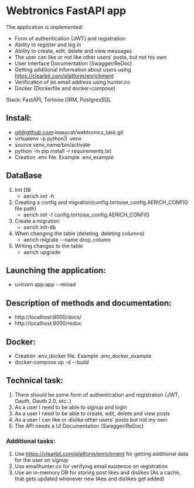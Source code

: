 # Webtronics FastAPI app

The application is implemented:

- Form of authentication (JWT) and registration
- Ability to register and log in
- Ability to create, edit, delete and view messages
- The user can like or not like other users’ posts, but not his own 
- User Interface Documentation (Swagger/ReDoc)
- Getting additional information about users using https://clearbit.com/platform/enrichment
- Verification of an email address using hunter.co
- Docker (Dockerfile and docker-compose)

Stack: FastAPI, Tortoise ORM, PostgresSQL

## Install:

   - git@github.com:ieasycat/webtronics_task.git 
   - virtualenv -p python3 .venv
   - source venv_name/bin/activate
   - python -m pip install -r requirements.txt
   - Creation .env file. Example .env_example

## DataBase

1. Init DB
   - aerich init -h
2. Creating a config and migration(config.tortoise_config.AERICH_CONFIG file path) 
   - aerich init -t config.tortoise_config.AERICH_CONFIG
3. Create a migration
   - aerich init-db
4. When changing the table (deleting, deleting columns)
   - aerich migrate --name drop_column
5. Writing changes to the table
    - aerich upgrade


## Launching the application:

   - uvicorn app:app --reload

## Description of methods and documentation:

   - http://localhost:8000/docs/
   - http://localhost:8000/redoc

## Docker:

   - Creation .env_docker file. Example .env_docker_example
   - docker-compose up -d --build

## Technical task:

1. There should be some form of authentication and registration (JWT, Oauth, Oauth 2.0, etc..)
2. As a user I need to be able to signup and login
3. As a user I need to be able to create, edit, delete and view posts
4. As a user I can like or dislike other users’ posts but not my own 
5. The API needs a UI Documentation (Swagger/ReDoc)


### Additional tasks:

1. Use https://clearbit.com/platform/enrichment for getting additional data for the user on signup
2. Use emailhunter.co for verifying email existence on registration
3. Use an in-memory DB for storing post likes and dislikes (As a cache, that gets updated whenever new likes and dislikes get added) 
